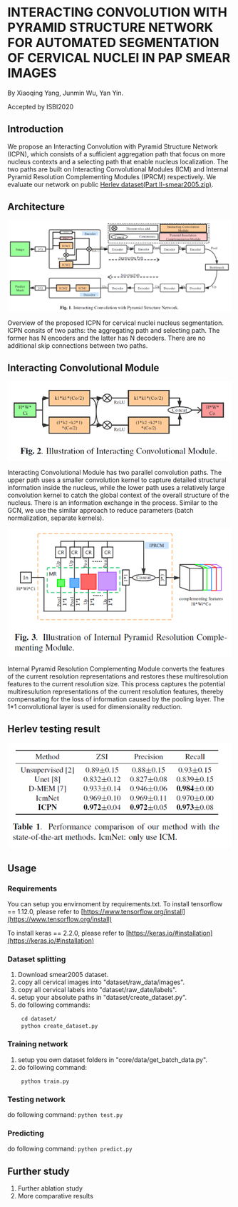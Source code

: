 # INTERACTING CONVOLUTION WITH PYRAMID STRUCTURE NETWORK FOR AUTOMATED SEGMENTATION OF CERVICAL NUCLEI IN PAP SMEAR IMAGES
By Xiaoqing Yang, Junmin Wu, Yan Yin.

Accepted by ISBI2020
## Introduction
We propose an Interacting Convolution with Pyramid Structure Network (ICPN), which consists of a sufficient aggregation path that focus on more nucleus contexts and a selecting path that enable nucleus localization. The two paths are built on Interacting Convolutional Modules (ICM) and Internal Pyramid Resolution Complementing Modules (IPRCM) respectively. We evaluate our network on public [Herlev dataset(Part II-smear2005.zip)](http://mde-lab.aegean.gr/index.php/downloads).

## Architecture
![](img/ICPN.PNG)

Overview of the proposed ICPN for cervical nuclei nucleus segmentation. ICPN consits of two paths: the aggregating path and selecting path. The former has N encoders and the latter has N decoders. There are no additional skip connections between two paths.

## Interacting Convolutional Module
![](img/ICM.PNG)

Interacting Convolutional Module has two parallel convolution paths. The upper path uses a smaller convolution kernel to capture detailed structural information inside the nucleus, while the lower path uses a relatively large convolution kernel to catch the global context of the overall structure of the nucleus. There is an information exchange in the process. Similar to the GCN, we use the similar approach to reduce parameters (batch normalization, separate kernels). 

![](img/IPRCM.PNG)

Internal Pyramid Resolution Complementing Module converts the features of the current resolution representations and restores these multiresolution features to the current resolution size. This process captures the potential multiresulution representations of the current resolution features, thereby compensating for the loss of information caused by the pooling layer. The 1*1 convolutional layer is used for dimensionality reduction.

## Herlev testing result
![](img/result.PNG)

## Usage
### Requirements
You can setup you envirnoment by requirements.txt.
To install tensorflow == 1.12.0, please refer to [https://www.tensorflow.org/install](https://www.tensorflow.org/install)

To install keras == 2.2.0, please refer to [https://keras.io/#installation](https://keras.io/#installation)

### Dataset splitting
 1. Download smear2005 dataset.
 2. copy all cervical images into "dataset/raw_data/images".
 3. copy all cervical labels into "dataset/raw_date/labels".
 4. setup your absolute paths in "dataset/create_dataset.py".
 5. do following commands:
    ```
     cd dataset/
     python create_dataset.py
    ```

### Training network
 1. setup you own dataset folders in "core/data/get_batch_data.py".
 2. do following command:
    ```
     python train.py
    ```

### Testing network
 do following command:
    ```
     python test.py
    ```

### Predicting 
 do following command:
    ```
     python predict.py
    ```

## Further study
 1. Further ablation study
 2. More comparative results
